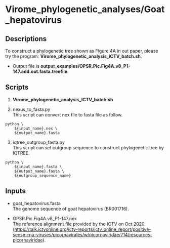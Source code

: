 # Virome_phylogenetic_analyses/Goat_hepatovirus  

## Descriptions  
To construct a phylogenetic tree shown as Figure 4A in out paper, please try the program: **Virome_phylogenetic_analysis_ICTV_batch.sh**.  
- Output file is **output_examples/OPSR.Pic.Fig4A.v8_P1-147.add.out.fasta.treefile**.  

## Scripts  
1. **Virome_phylogenetic_analysis_ICTV_batch.sh**  

2. nexus_to_fasta.py  
This script can convert nex file to fasta file as follow.  
```  
python \
	${input_name}.nex \
	${output_name}.fasta
```

3. iqtree_outgroup_fasta.py  
This script can set outgroup sequence to construct phylogenetic tree by IQTREE.  
```  
python \
	${input_name}.fasta \
	${output_name}.fasta \
	${outgroup_sequence_name}
```

## Inputs  
- goat_hepatovirus.fasta  
The genome sequence of goat hepatovirus (BR001716).  

- OPSR.Pic.Fig4A.v8_P1-147.nex  
The reference alignment file provided by the ICTV on Oct 2020 (https://talk.ictvonline.org/ictv-reports/ictv_online_report/positive-sense-rna-viruses/picornavirales/w/picornaviridae/714/resources-picornaviridae).  
